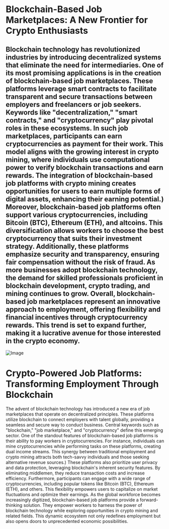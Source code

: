 # Blockchain-Based Job Marketplaces: A New Frontier for Crypto Enthusiasts
Blockchain technology has revolutionized industries by introducing decentralized systems that eliminate the need for intermediaries. One of its most promising applications is in the creation of blockchain-based job marketplaces. These platforms leverage smart contracts to facilitate transparent and secure transactions between employers and freelancers or job seekers. Keywords like "decentralization," "smart contracts," and "cryptocurrency" play pivotal roles in these ecosystems.
In such job marketplaces, participants can earn cryptocurrencies as payment for their work. This model aligns with the growing interest in crypto mining, where individuals use computational power to verify blockchain transactions and earn rewards. The integration of blockchain-based job platforms with crypto mining creates opportunities for users to earn multiple forms of digital assets, enhancing their earning potential.)
Moreover, blockchain-based job platforms often support various cryptocurrencies, including Bitcoin (BTC), Ethereum (ETH), and altcoins. This diversification allows workers to choose the best cryptocurrency that suits their investment strategy. Additionally, these platforms emphasize security and transparency, ensuring fair compensation without the risk of fraud. As more businesses adopt blockchain technology, the demand for skilled professionals proficient in blockchain development, crypto trading, and mining continues to grow.
Overall, blockchain-based job marketplaces represent an innovative approach to employment, offering flexibility and financial incentives through cryptocurrency rewards. This trend is set to expand further, making it a lucrative avenue for those interested in the crypto economy.
---

![Image](https://github.com/user-attachments/assets/d7419ec9-dc67-403f-bf28-8faea5f1f74f)
# Crypto-Powered Job Platforms: Transforming Employment Through Blockchain
The advent of blockchain technology has introduced a new era of job marketplaces that operate on decentralized principles. These platforms utilize blockchain to connect employers with talent globally, providing a seamless and secure way to conduct business. Central keywords such as "blockchain," "job marketplace," and "cryptocurrency" define this emerging sector.
One of the standout features of blockchain-based job platforms is their ability to pay workers in cryptocurrencies. For instance, individuals can mine cryptocurrencies while performing tasks on these platforms, creating dual income streams. This synergy between traditional employment and crypto mining attracts both tech-savvy individuals and those seeking alternative revenue sources.)
These platforms also prioritize user privacy and data protection, leveraging blockchain's inherent security features. By eliminating middlemen, they reduce transaction costs and increase efficiency. Furthermore, participants can engage with a wide range of cryptocurrencies, including popular tokens like Bitcoin (BTC), Ethereum (ETH), and others. This flexibility empowers users to capitalize on market fluctuations and optimize their earnings.
As the global workforce becomes increasingly digitized, blockchain-based job platforms provide a forward-thinking solution. They empower workers to harness the power of blockchain technology while exploring opportunities in crypto mining and related fields. This dynamic ecosystem not only redefines employment but also opens doors to unprecedented economic possibilities.
